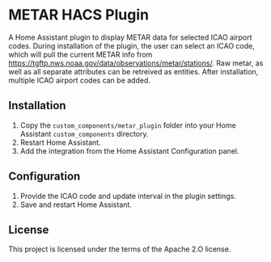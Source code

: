 # METAR HACS Plugin

A Home Assistant plugin to display METAR data for selected ICAO airport codes.
During installation of the plugin, the user can select an ICAO code, which will pull the current METAR info from https://tgftp.nws.noaa.gov/data/observations/metar/stations/.
Raw metar, as well as all separate attributes can be retreived as entities.
After installation, multiple ICAO airport codes can be added.

## Installation

1. Copy the `custom_components/metar_plugin` folder into your Home Assistant `custom_components` directory.
2. Restart Home Assistant.
3. Add the integration from the Home Assistant Configuration panel.

## Configuration

1. Provide the ICAO code and update interval in the plugin settings.
2. Save and restart Home Assistant.

## License

This project is licensed under the terms of the Apache 2.O license.
